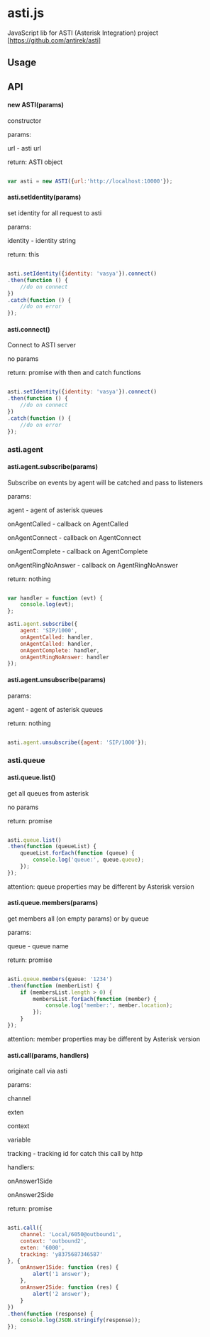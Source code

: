 # asti.js


JavaScript lib for ASTI (Asterisk Integration) project [https://github.com/antirek/asti]


## Usage



## API


#### new ASTI(params)

constructor

params:

url - asti url

return: ASTI object

`````javascript

var asti = new ASTI({url:'http://localhost:10000'});


`````



#### asti.setIdentity(params)

set identity for all request to asti

params: 

identity - identity string

return: this

`````javascript

asti.setIdentity({identity: 'vasya'}).connect()
.then(function () {
    //do on connect
})
.catch(function () {
    //do on error
});

`````



#### asti.connect()

Connect to ASTI server

no params

return: promise with then and catch functions

`````javascript

asti.setIdentity({identity: 'vasya'}).connect()
.then(function () {
    //do on connect
})
.catch(function () {
    //do on error
});

`````


### asti.agent


#### asti.agent.subscribe(params)

Subscribe on events by agent will be catched and pass to listeners

params: 

agent - agent of asterisk queues

onAgentCalled - callback on AgentCalled

onAgentConnect - callback on AgentConnect

onAgentComplete - callback on AgentComplete

onAgentRingNoAnswer - callback on AgentRingNoAnswer

return: nothing


`````javascript

var handler = function (evt) {
    console.log(evt);
};

asti.agent.subscribe({
    agent: 'SIP/1000',
    onAgentCalled: handler,
    onAgentCalled: handler,
    onAgentComplete: handler,
    onAgentRingNoAnswer: handler
});

`````

#### asti.agent.unsubscribe(params)

params:

agent - agent of asterisk queues

return: nothing

`````javascript

asti.agent.unsubscribe({agent: 'SIP/1000'});

`````



### asti.queue


#### asti.queue.list()

get all queues from asterisk

no params

return: promise

`````javascript

asti.queue.list()
.then(function (queueList) {
    queueList.forEach(function (queue) {
        console.log('queue:', queue.queue);
    });
});

`````

attention: queue properties may be different by Asterisk version



#### asti.queue.members(params)

get members all (on empty params) or by queue

params:

queue - queue name  

return: promise

`````javascript

asti.queue.members(queue: '1234')
.then(function (memberList) {
    if (membersList.length > 0) {
        membersList.forEach(function (member) {
            console.log('member:', member.location);
        });
    }
});

`````

attention: member properties may be different by Asterisk version




#### asti.call(params, handlers)

originate call via asti

params: 

channel

exten

context

variable

tracking - tracking id for catch this call by http

handlers: 

onAnswer1Side

onAnswer2Side


return: promise


`````javascript

asti.call({
    channel: 'Local/6050@outbound1',
    context: 'outbound2',
    exten: '6000',
    tracking: 'y8375687346587'      
}, {
    onAnswer1Side: function (res) {
        alert('1 answer');
    },
    onAnswer2Side: function (res) {
        alert('2 answer');
    }
})
.then(function (response) {
    console.log(JSON.stringify(response));
});

`````
